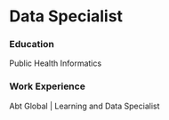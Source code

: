 # Data Specialist

### Education
Public Health Informatics

### Work Experience
Abt Global | Learning and Data Specialist
